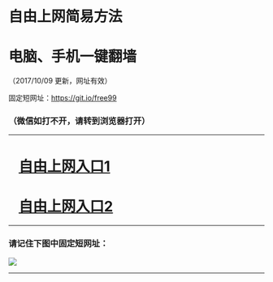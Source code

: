 ﻿# 自由上网简易方法

# 电脑、手机一键翻墙

（2017/10/09 更新，网址有效）

固定短网址：https://git.io/free99

### （微信如打不开，请转到浏览器打开）


***





# &nbsp;&nbsp; <a href="http://ft3069927610.fwq-tz-1001.info/fwqtz01.html?t=100900129847 " target="_blank">自由上网入口1</a>
# &nbsp;&nbsp; <a href="http://ft313789771.fwq-tz-1002.info/fwqtz02.html?t=10090014224 " target="_blank">自由上网入口2</a>
***

### 请记住下图中固定短网址：

<img src="https://s3-us-west-2.amazonaws.com/fwq-1001/yjfq-20170905okok.png" /> 


***

